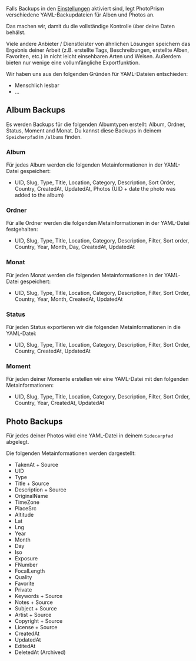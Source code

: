 Falls Backups in den [Einstellungen](../settings/advanced.md) aktiviert sind, legt PhotoPrism verschiedene YAML-Backupdateien für Alben und Photos an.

Das machen wir, damit du die vollständige Kontrolle über deine Daten behälst.

Viele andere Anbieter / Dienstleister von ähnlichen Lösungen speichern das Ergebnis deiner Arbeit (z.B. erstellte Tags, Beschreibungen, erstellte Alben, Favoriten, etc.) in nicht leicht einsehbaren Arten und Weisen. Außerdem bieten nur wenige eine vollumfängliche Exportfunktion.

Wir haben uns aus den folgenden Gründen für YAML-Dateien entschieden:

* Menschlich lesbar
* ...

## Album Backups

Es werden Backups für die folgenden Albumtypen erstellt: Album, Ordner, Status, Moment and Monat.
Du kannst diese Backups in deinem `Speicherpfad` in `/albums` finden.

### Album

Für jedes Album werden die folgenden Metainformationen in der YAML-Datei gespeichert:

* UID, Slug, Type, Title, Location, Category, Description, Sort Order, Country, CreatedAt, UpdatedAt, Photos (UID + date the photo was added to the album)

### Ordner

Für alle Ordner werden die folgenden Metainformationen in der YAML-Datei festgehalten:

* UID, Slug, Type, Title, Location, Category, Description, Filter, Sort order, Country, Year, Month, Day, CreatedAt, UpdatedAt

### Monat

Für jeden Monat werden die folgenden Metainformationen in der YAML-Datei gespeichert:

* UID, Slug, Type, Title, Location, Category, Description, Filter, Sort Order, Country, Year, Month, CreatedAt, UpdatedAt

### Status

Für jeden Status exportieren wir die folgenden Metainformationen in die YAML-Datei:

* UID, Slug, Type, Title, Location, Category, Description, Filter, Sort Order, Country, CreatedAt, UpdatedAt

### Moment

Für jeden deiner Momente erstellen wir eine YAML-Datei mit den folgenden Metainformationen:

* UID, Slug, Type, Title, Location, Category, Description, Filter, Sort Order, Country, Year, CreatedAt, UpdatedAt

## Photo Backups

Für jedes deiner Photos wird eine YAML-Datei in deinem `Sidecarpfad` abgelegt.

Die folgenden Metainformationen werden dargestellt:

* TakenAt + Source
* UID
* Type
* Title + Source
* Description + Source
* OriginalName
* TimeZone
* PlaceSrc
* Altitude
* Lat
* Lng
* Year
* Month
* Day
* Iso
* Exposure
* FNumber
* FocalLength
* Quality
* Favorite
* Private
* Keywords + Source
* Notes + Source
* Subject + Source
* Artist + Source
* Copyright + Source
* License + Source
* CreatedAt
* UpdatedAt
* EditedAt
* DeletedAt (Archived)